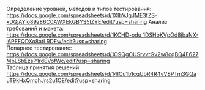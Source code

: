 Определение уровней, методов и типов тестирования:  
https://docs.google.com/spreadsheets/d/1XIbVJgJME3fZS-xDGjAYlo89z86C0AWXEkGBYS5lZYE/edit?usp=sharing
Анализ требований и макета:  
https://docs.google.com/spreadsheets/d/1KCHD-odu_1DSHbKVpOd8jbaNX-l6PEFQDXo8atLRDFw/edit?usp=sharing  
Попарное тестирование:  
https://docs.google.com/spreadsheets/d/1O9QgOUSrvvrGv2w8cqBQ4F627MbLSbEzsP1rdEVofWc/edit?usp=sharing  
Таблица принятия решений  
https://docs.google.com/spreadsheets/d/14lCu1b1cqUbR4R4vV8PTm3GQauT9kHxQmchJrs2u1OE/edit?usp=sharing
